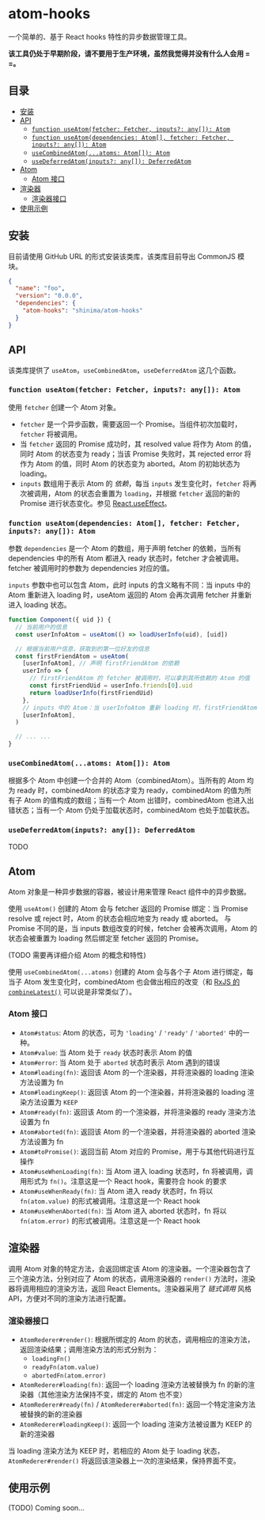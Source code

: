 # atom-hooks

一个简单的、基于 React hooks 特性的异步数据管理工具。

**该工具仍处于早期阶段，请不要用于生产环境，虽然我觉得并没有什么人会用 = =。**

## 目录

- [安装](#%E5%AE%89%E8%A3%85)
- [API](#api)
  - [`function useAtom(fetcher: Fetcher, inputs?: any[]): Atom`](#function-useatomfetcher-fetcher-inputs-any-atom)
  - [`function useAtom(dependencies: Atom[], fetcher: Fetcher, inputs?: any[]): Atom`](#function-useatomdependencies-atom-fetcher-fetcher-inputs-any-atom)
  - [`useCombinedAtom(...atoms: Atom[]): Atom`](#usecombinedatomatoms-atom-atom)
  - [`useDeferredAtom(inputs?: any[]): DeferredAtom`](#usedeferredatominputs-any-deferredatom)
- [Atom](#atom)
  - [Atom 接口](#atom-%E6%8E%A5%E5%8F%A3)
- [渲染器](#%E6%B8%B2%E6%9F%93%E5%99%A8)
  - [渲染器接口](#%E6%B8%B2%E6%9F%93%E5%99%A8%E6%8E%A5%E5%8F%A3)
- [使用示例](#%E4%BD%BF%E7%94%A8%E7%A4%BA%E4%BE%8B)

## 安装

目前请使用 GitHub URL 的形式安装该类库，该类库目前导出 CommonJS 模块。

```json
{
  "name": "foo",
  "version": "0.0.0",
  "dependencies": {
    "atom-hooks": "shinima/atom-hooks"
  }
}
```

## API

该类库提供了 `useAtom`，`useCombinedAtom`，`useDeferredAtom` 这几个函数。

### `function useAtom(fetcher: Fetcher, inputs?: any[]): Atom`

使用 `fetcher` 创建一个 Atom 对象。

- `fetcher` 是一个异步函数，需要返回一个 Promise。当组件初次加载时，`fetcher` 将被调用。
- 当 `fetcher` 返回的 Promise 成功时，其 resolved value 将作为 Atom 的值，同时 Atom 的状态变为 ready；当该 Promise 失败时，其 rejected error 将作为 Atom 的值，同时 Atom 的状态变为 aborted。Atom 的初始状态为 loading。
- `inputs` 数组用于表示 Atom 的 _依赖_，每当 `inputs` 发生变化时，`fetcher` 将再次被调用，Atom 的状态会重置为 `loading`，并根据 `fetcher` 返回的新的 Promise 进行状态变化。参见 [React.useEffect](https://reactjs.org/docs/hooks-reference.html#conditionally-firing-an-effect)。

### `function useAtom(dependencies: Atom[], fetcher: Fetcher, inputs?: any[]): Atom`

参数 `dependencies` 是一个 Atom 的数组，用于声明 fetcher 的依赖，当所有 dependencies 中的所有 Atom 都进入 ready 状态时，fetcher 才会被调用。fetcher 被调用时的参数为 dependencies 对应的值。

`inputs` 参数中也可以包含 Atom，此时 inputs 的含义略有不同：当 inputs 中的 Atom 重新进入 loading 时，useAtom 返回的 Atom 会再次调用 fetcher 并重新进入 loading 状态。

```javascript
function Component({ uid }) {
  // 当前用户的信息
  const userInfoAtom = useAtom(() => loadUserInfo(uid), [uid])

  // 根据当前用户信息，获取到的第一位好友的信息
  const firstFriendAtom = useAtom(
    [userInfoAtom], // 声明 firstFriendAtom 的依赖
    userInfo => {
      // firstFriendAtom 的 fetcher 被调用时，可以拿到其所依赖的 Atom 的值
      const firstFriendUid = userInfo.friends[0].uid
      return loadUserInfo(firstFriendUid)
    },
    // inputs 中的 Atom：当 userInfoAtom 重新 loading 时，firstFriendAtom 也会重置为 loading 状态
    [userInfoAtom],
  )

  // ... ...
}
```

### `useCombinedAtom(...atoms: Atom[]): Atom`

根据多个 Atom 中创建一个合并的 Atom（combinedAtom）。当所有的 Atom 均为 ready 时，combinedAtom 的状态才变为 ready，combinedAtom 的值为所有子 Atom 的值构成的数组；当有一个 Atom 出错时，combinedAtom 也进入出错状态；当有一个 Atom 仍处于加载状态时，combinedAtom 也处于加载状态。

### `useDeferredAtom(inputs?: any[]): DeferredAtom`

TODO

## Atom

Atom 对象是一种异步数据的容器，被设计用来管理 React 组件中的异步数据。

使用 `useAtom()` 创建的 Atom 会与 fetcher 返回的 Promise 绑定：当 Promise resolve 或 reject 时，Atom 的状态会相应地变为 ready 或 aborted。 与 Promise 不同的是，当 inputs 数组改变的时候，fetcher 会被再次调用，Atom 的状态会被重置为 loading 然后绑定至 fetcher 返回的 Promise。

(TODO 需要再详细介绍 Atom 的概念和特性)

使用 `useCombinedAtom(...atoms)` 创建的 Atom 会与各个子 Atom 进行绑定，每当子 Atom 发生变化时，combinedAtom 也会做出相应的改变（和 [RxJS 的 `combineLatest()`](https://cn.rx.js.org/class/es6/Observable.js~Observable.html#static-method-combineLatest) 可以说是非常类似了）。

### Atom 接口

- `Atom#status`: Atom 的状态，可为 `'loading'` / `'ready'` / `'aborted'` 中的一种。
- `Atom#value`: 当 Atom 处于 `ready` 状态时表示 Atom 的值
- `Atom#error`: 当 Atom 处于 `aborted` 状态时表示 Atom 遇到的错误
- `Atom#loading(fn)`: 返回该 Atom 的一个渲染器，并将渲染器的 loading 渲染方法设置为 fn
- `Atom#loadingKeep()`: 返回该 Atom 的一个渲染器，并将渲染器的 loading 渲染方法设置为 `KEEP`
- `Atom#ready(fn)`: 返回该 Atom 的一个渲染器，并将渲染器的 ready 渲染方法设置为 fn
- `Atom#aborted(fn)`: 返回该 Atom 的一个渲染器，并将渲染器的 aborted 渲染方法设置为 fn
- `Atom#toPromise()`: 返回当前 Atom 对应的 Promise，用于与其他代码进行互操作
- `Atom#useWhenLoading(fn)`: 当 Atom 进入 loading 状态时，fn 将被调用，调用形式为 `fn()`。注意这是一个 React hook，需要符合 hook 的要求
- `Atom#useWhenReady(fn)`: 当 Atom 进入 ready 状态时，fn 将以 `fn(atom.value)` 的形式被调用。注意这是一个 React hook
- `Atom#useWhenAborted(fn)`: 当 Atom 进入 aborted 状态时，fn 将以 `fn(atom.error)` 的形式被调用。注意这是一个 React hook

## 渲染器

调用 Atom 对象的特定方法，会返回绑定该 Atom 的渲染器。一个渲染器包含了三个渲染方法，分别对应了 Atom 的状态，调用渲染器的 `render()` 方法时，渲染器将调用相应的渲染方法，返回 React Elements。渲染器采用了 _链式调用_ 风格 API，方便对不同的渲染方法进行配置。

### 渲染器接口

- `AtomRederer#render()`: 根据所绑定的 Atom 的状态，调用相应的渲染方法，返回渲染结果；调用渲染方法的形式分别为：
  - `loadingFn()`
  - `readyFn(atom.value)`
  - `abortedFn(atom.error)`
- `AtomRederer#loading(fn)`: 返回一个 loading 渲染方法被替换为 fn 的新的渲染器（其他渲染方法保持不变，绑定的 Atom 也不变）
- `AtomRederer#ready(fn)` / `AtomRederer#aborted(fn)`: 返回一个特定渲染方法被替换的新的渲染器
- `AtomRederer#loadingKeep()`: 返回一个 loading 渲染方法被设置为 KEEP 的新的渲染器

当 loading 渲染方法为 KEEP 时，若相应的 Atom 处于 loading 状态，`AtomRederer#render()` 将返回该渲染器上一次的渲染结果，保持界面不变。

## 使用示例

(TODO) Coming soon...
